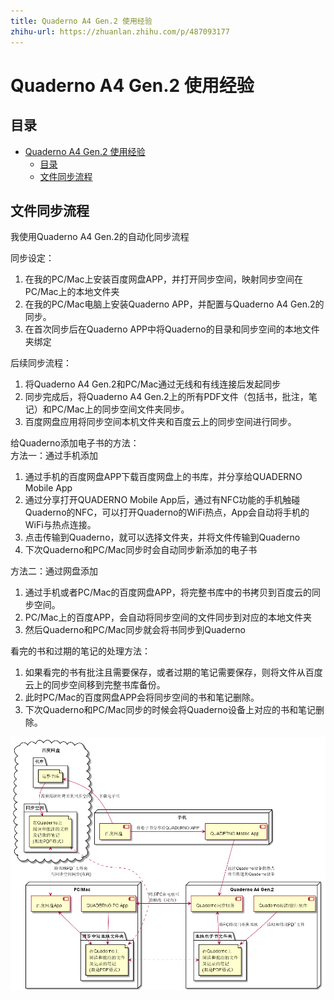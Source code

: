 ```yaml
---
title: Quaderno A4 Gen.2 使用经验
zhihu-url: https://zhuanlan.zhihu.com/p/487093177
---
```


# Quaderno A4 Gen.2 使用经验

## 目录

<!-- @import "[TOC]" {cmd="toc" depthFrom=1 depthTo=6 orderedList=false} -->

<!-- code_chunk_output -->

- [Quaderno A4 Gen.2 使用经验](#quaderno-a4-gen2-使用经验)
  - [目录](#目录)
  - [文件同步流程](#文件同步流程)

<!-- /code_chunk_output -->

## 文件同步流程

我使用Quaderno A4 Gen.2的自动化同步流程

同步设定：

1. 在我的PC/Mac上安装百度网盘APP，并打开同步空间，映射同步空间在PC/Mac上的本地文件夹
2. 在我的PC/Mac电脑上安装Quaderno APP，并配置与Quaderno A4 Gen.2的同步。
3. 在首次同步后在Quaderno APP中将Quaderno的目录和同步空间的本地文件夹绑定

后续同步流程：

1. 将Quaderno A4 Gen.2和PC/Mac通过无线和有线连接后发起同步
2. 同步完成后，将Quaderno A4 Gen.2上的所有PDF文件（包括书，批注，笔记）和PC/Mac上的同步空间文件夹同步。
3. 百度网盘应用将同步空间本机文件夹和百度云上的同步空间进行同步。

给Quaderno添加电子书的方法：  
方法一：通过手机添加

1. 通过手机的百度网盘APP下载百度网盘上的书库，并分享给QUADERNO Mobile App
2. 通过分享打开QUADERNO Mobile App后，通过有NFC功能的手机触碰Quaderno的NFC，可以打开Quaderno的WiFi热点，App会自动将手机的WiFi与热点连接。
3. 点击传输到Quaderno，就可以选择文件夹，并将文件传输到Quaderno
4. 下次Quaderno和PC/Mac同步时会自动同步新添加的电子书

方法二：通过网盘添加

1. 通过手机或者PC/Mac的百度网盘APP，将完整书库中的书拷贝到百度云的同步空间。
2. PC/Mac上的百度APP，会自动将同步空间的文件同步到对应的本地文件夹
3. 然后Quaderno和PC/Mac同步就会将书同步到Quaderno

看完的书和过期的笔记的处理方法：

1. 如果看完的书有批注且需要保存，或者过期的笔记需要保存，则将文件从百度云上的同步空间移到完整书库备份。
2. 此时PC/Mac的百度网盘APP会将同步空间的书和笔记删除。
3. 下次Quaderno和PC/Mac同步的时候会将Quaderno设备上对应的书和笔记删除。

![Quaderno同步全景图](./images/quaderno/sync.png)
